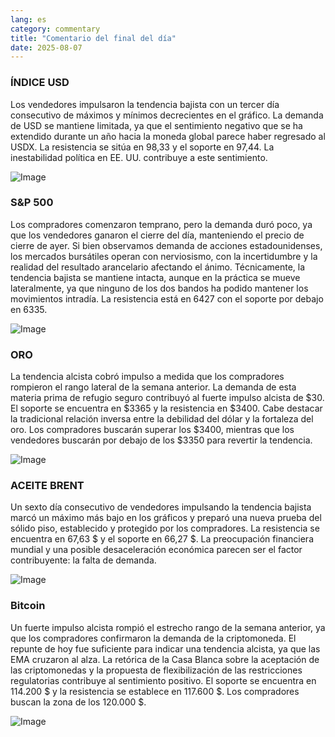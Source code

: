 ```yaml
---
lang: es
category: commentary
title: "Comentario del final del día"
date: 2025-08-07
---
```


### ÍNDICE USD

Los vendedores impulsaron la tendencia bajista con un tercer día consecutivo de máximos y mínimos decrecientes en el gráfico. La demanda de USD se mantiene limitada, ya que el sentimiento negativo que se ha extendido durante un año hacia la moneda global parece haber regresado al USDX. La resistencia se sitúa en 98,33 y el soporte en 97,44. La inestabilidad política en EE. UU. contribuye a este sentimiento.

![Image](https://markleighedu.github.io/img/Aug-2025/07-Aug-2025/usdindex.jpg)

### S&P 500

Los compradores comenzaron temprano, pero la demanda duró poco, ya que los vendedores ganaron el cierre del día, manteniendo el precio de cierre de ayer. Si bien observamos demanda de acciones estadounidenses, los mercados bursátiles operan con nerviosismo, con la incertidumbre y la realidad del resultado arancelario afectando el ánimo. Técnicamente, la tendencia bajista se mantiene intacta, aunque en la práctica se mueve lateralmente, ya que ninguno de los dos bandos ha podido mantener los movimientos intradía. La resistencia está en 6427 con el soporte por debajo en 6335.

![Image](https://markleighedu.github.io/img/Aug-2025/07-Aug-2025/sp500.jpg)

### ORO

La tendencia alcista cobró impulso a medida que los compradores rompieron el rango lateral de la semana anterior. La demanda de esta materia prima de refugio seguro contribuyó al fuerte impulso alcista de $30. El soporte se encuentra en $3365 y la resistencia en $3400. Cabe destacar la tradicional relación inversa entre la debilidad del dólar y la fortaleza del oro. Los compradores buscarán superar los $3400, mientras que los vendedores buscarán por debajo de los $3350 para revertir la tendencia.

![Image](https://markleighedu.github.io/img/Aug-2025/07-Aug-2025/gold.jpg)

### ACEITE BRENT

Un sexto día consecutivo de vendedores impulsando la tendencia bajista marcó un máximo más bajo en los gráficos y preparó una nueva prueba del sólido piso, establecido y protegido por los compradores. La resistencia se encuentra en 67,63 $ y el soporte en 66,27 $. La preocupación financiera mundial y una posible desaceleración económica parecen ser el factor contribuyente: la falta de demanda.

![Image](https://markleighedu.github.io/img/Aug-2025/07-Aug-2025/brentoil.jpg)

### Bitcoin

Un fuerte impulso alcista rompió el estrecho rango de la semana anterior, ya que los compradores confirmaron la demanda de la criptomoneda. El repunte de hoy fue suficiente para indicar una tendencia alcista, ya que las EMA cruzaron al alza. La retórica de la Casa Blanca sobre la aceptación de las criptomonedas y la propuesta de flexibilización de las restricciones regulatorias contribuye al sentimiento positivo. El soporte se encuentra en 114.200 $ y la resistencia se establece en 117.600 $. Los compradores buscan la zona de los 120.000 $.

![Image](https://markleighedu.github.io/img/Aug-2025/07-Aug-2025/bitcoin.jpg)

